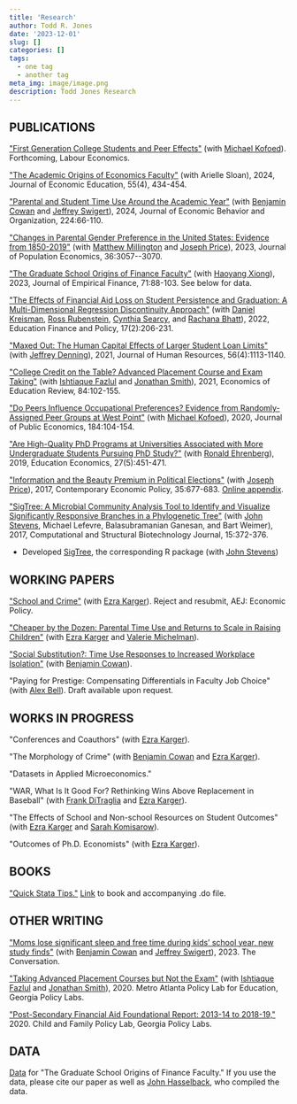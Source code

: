 ```yaml
---
title: 'Research'
author: Todd R. Jones
date: '2023-12-01'
slug: []
categories: []
tags:
  - one tag
  - another tag
meta_img: image/image.png
description: Todd Jones Research
---
```



## PUBLICATIONS
["First Generation College Students and Peer Effects"](https://www.sciencedirect.com/science/article/pii/S0927537125000922) (with [Michael Kofoed](https://sites.google.com/site/michaelkofoed1/)). Forthcoming, Labour Economics.

["The Academic Origins of Economics Faculty"](/papers/PhD_Origins_most_recent.pdf) (with Arielle Sloan), 2024, Journal of Economic Education, 55(4), 434-454.

["Parental and Student Time Use Around the Academic Year"](https://www.sciencedirect.com/science/article/pii/S0167268124001598) (with [Benjamin Cowan](https://people.ses.wsu.edu/cowan/) and [Jeffrey Swigert](https://jeffswigert.com/)), 2024, Journal of Economic Behavior and Organization, 224:66-110.

["Changes in Parental Gender Preference in the United States: Evidence from 1850-2019"](https://link.springer.com/article/10.1007/s00148-023-00957-x) (with [Matthew Millington](https://sites.google.com/view/matthewmillington) and [Joseph Price](https://economics.byu.edu/directory/joseph-p-price)), 2023, Journal of Population Economics, 36:3057--3070.

["The Graduate School Origins of Finance Faculty"](https://www.sciencedirect.com/science/article/pii/S0927539823000099) (with [Haoyang Xiong](https://www.haoyangxiong.com/home)), 2023, Journal of Empirical Finance, 71:88-103. See below for data.

["The Effects of Financial Aid Loss on Student Persistence and Graduation: A Multi-Dimensional Regression Discontinuity Approach"](https://direct.mit.edu/edfp/article/doi/10.1162/edfp_a_00337/97143/The-Effects-of-Financial-Aid-Loss-on-Persistence) (with [Daniel Kreisman](http://www.dkreisman.com/), [Ross Rubenstein](https://aysps.gsu.edu/profile/ross-rubenstein/), [Cynthia Searcy](https://aysps.gsu.edu/profile/cynthia-searcy/), and [Rachana Bhatt](https://www.usg.edu/cassie/about/staff_members)), 2022, Education Finance and Policy, 17(2):206-231.

["Maxed Out: The Human Capital Effects of Larger Student Loan Limits"](http://jhr.uwpress.org/content/56/4/1113.short) (with [Jeffrey Denning](https://www.jeffdenning.com/)), 2021, Journal of Human Resources, 56(4):1113-1140. 

["College Credit on the Table? Advanced Placement Course and Exam Taking"](https://www.sciencedirect.com/science/article/pii/S0272775721000741) (with [Ishtiaque Fazlul](https://sites.google.com/view/ishtiaquefazlul/home) and [Jonathan Smith](https://sites.google.com/site/jonathansmithphd/)), 2021, Economics of Education Review, 84:102-155.

["Do Peers Influence Occupational Preferences? Evidence from Randomly-Assigned Peer Groups at West Point"](https://www.sciencedirect.com/science/article/pii/S0047272720300189) (with [Michael Kofoed](https://sites.google.com/site/michaelkofoed1/)), 2020, Journal of Public Economics, 184:104-154.

["Are High-Quality PhD Programs at Universities Associated with More Undergraduate Students Pursuing PhD Study?"](https://www.tandfonline.com/doi/abs/10.1080/09645292.2019.1623177?journalCode=cede20) (with [Ronald Ehrenberg](https://courses.cit.cornell.edu/rge2/)), 2019, Education Economics, 27(5):451-471.

["Information and the Beauty Premium in Political Elections"](https://onlinelibrary.wiley.com/doi/full/10.1111/coep.12231) (with [Joseph Price](https://economics.byu.edu/directory/joseph-p-price)), 2017, Contemporary Economic Policy, 35:677-683. [Online appendix](https://drive.google.com/file/d/1p8kOpgpwr66KZxTLf5nLwCrYlhstwhDR/view).

["SigTree: A Microbial Community Analysis Tool to Identify and Visualize Significantly Responsive Branches in a Phylogenetic Tree"](https://www.sciencedirect.com/science/article/pii/S2001037017300132) (with [John Stevens](https://math.usu.edu/jrstevens/), Michael Lefevre, Balasubramanian Ganesan, and Bart Weimer), 2017, Computational and Structural Biotechnology Journal, 15:372-376. 
* Developed [SigTree](https://cran.r-project.org/web/packages/SigTree/index.html), the corresponding R package (with [John Stevens](https://math.usu.edu/jrstevens/)) 

## WORKING PAPERS 

["School and Crime"](/papers/School_Crime_most_recent.pdf) (with [Ezra Karger](https://ezrakarger.com/)). Reject and resubmit, AEJ: Economic Policy.

["Cheaper by the Dozen: Parental Time Use and Returns to Scale in Raising Children"](/papers/Cheaper_by_the_Dozen_most_recent.pdf) (with [Ezra Karger](https://ezrakarger.com/) and [Valerie Michelman](https://sites.google.com/view/valeriemichelman)).

["Social Substitution?: Time Use Responses to Increased Workplace Isolation"](https://www.nber.org/papers/w34239) (with [Benjamin Cowan](https://people.ses.wsu.edu/cowan/)).

"Paying for Prestige: Compensating Differentials in Faculty Job Choice" (with [Alex Bell](https://alexbell.net/)). Draft available upon request.

## WORKS IN PROGRESS

"Conferences and Coauthors" (with [Ezra Karger](https://ezrakarger.com/)).

"The Morphology of Crime" (with [Benjamin Cowan](https://people.ses.wsu.edu/cowan/) and [Ezra Karger](https://ezrakarger.com/)).

"Datasets in Applied Microeconomics."

"WAR, What Is It Good For? Rethinking Wins Above Replacement in Baseball" (with [Frank DiTraglia](https://ditraglia.com/) and [Ezra Karger](https://ezrakarger.com/)).

"The Effects of School and Non-school Resources on Student Outcomes" (with [Ezra Karger](https://ezrakarger.com/) and [Sarah Komisarow](https://sites.google.com/site/sarahkomisarow/)).

"Outcomes of Ph.D. Economists" (with [Ezra Karger](https://ezrakarger.com/)).

## BOOKS

["Quick Stata Tips."](https://www.toddrjones.com/quickstatatips/) [Link](https://www.toddrjones.com/quickstatatips/) to book and accompanying .do file.

## OTHER WRITING
["Moms lose significant sleep and free time during kids’ school year, new study finds"](https://theconversation.com/moms-lose-significant-sleep-and-free-time-during-kids-school-year-new-study-finds-205273) (with [Benjamin Cowan](https://people.ses.wsu.edu/cowan/) and [Jeffrey Swigert](https://jeffswigert.com/)), 2023. The Conversation.

["Taking Advanced Placement Courses but Not the Exam"](https://gpl.gsu.edu/publications/ap-exam-taking/) (with [Ishtiaque Fazlul](https://sites.google.com/view/ishtiaquefazlul/home) and [Jonathan Smith](https://sites.google.com/site/jonathansmithphd/)), 2020. Metro Atlanta Policy Lab for Education, Georgia Policy Labs. 

["Post-Secondary Financial Aid Foundational Report: 2013-14 to 2018-19,"](https://gpl.gsu.edu/publications/post-secondary-financial-aid/) 2020. Child and Family Policy Lab, Georgia Policy Labs.

## DATA

[Data](/data/finance_origins_data.csv) for "The Graduate School Origins of Finance Faculty." If you use the data, please cite our paper as well as [John Hasselback](http://www.jrhasselback.com/FacDir.html), who compiled the data.

